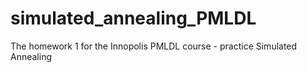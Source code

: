 # simulated_annealing_PMLDL
The homework 1 for the Innopolis PMLDL course - practice Simulated Annealing
